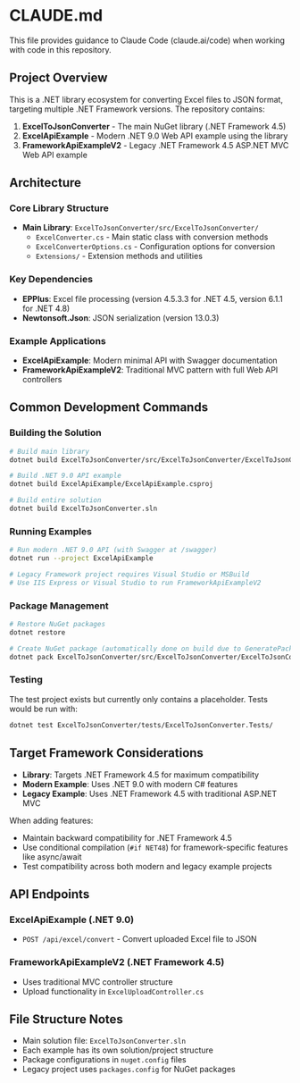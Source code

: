# CLAUDE.md

This file provides guidance to Claude Code (claude.ai/code) when working with code in this repository.

## Project Overview

This is a .NET library ecosystem for converting Excel files to JSON format, targeting multiple .NET Framework versions. The repository contains:

1. **ExcelToJsonConverter** - The main NuGet library (.NET Framework 4.5)
2. **ExcelApiExample** - Modern .NET 9.0 Web API example using the library
3. **FrameworkApiExampleV2** - Legacy .NET Framework 4.5 ASP.NET MVC Web API example

## Architecture

### Core Library Structure
- **Main Library**: `ExcelToJsonConverter/src/ExcelToJsonConverter/`
  - `ExcelConverter.cs` - Main static class with conversion methods
  - `ExcelConverterOptions.cs` - Configuration options for conversion
  - `Extensions/` - Extension methods and utilities

### Key Dependencies
- **EPPlus**: Excel file processing (version 4.5.3.3 for .NET 4.5, version 6.1.1 for .NET 4.8)
- **Newtonsoft.Json**: JSON serialization (version 13.0.3)

### Example Applications
- **ExcelApiExample**: Modern minimal API with Swagger documentation
- **FrameworkApiExampleV2**: Traditional MVC pattern with full Web API controllers

## Common Development Commands

### Building the Solution
```bash
# Build main library
dotnet build ExcelToJsonConverter/src/ExcelToJsonConverter/ExcelToJsonConverter.csproj

# Build .NET 9.0 API example
dotnet build ExcelApiExample/ExcelApiExample.csproj

# Build entire solution
dotnet build ExcelToJsonConverter.sln
```

### Running Examples
```bash
# Run modern .NET 9.0 API (with Swagger at /swagger)
dotnet run --project ExcelApiExample

# Legacy Framework project requires Visual Studio or MSBuild
# Use IIS Express or Visual Studio to run FrameworkApiExampleV2
```

### Package Management
```bash
# Restore NuGet packages
dotnet restore

# Create NuGet package (automatically done on build due to GeneratePackageOnBuild=true)
dotnet pack ExcelToJsonConverter/src/ExcelToJsonConverter/ExcelToJsonConverter.csproj
```

### Testing
The test project exists but currently only contains a placeholder. Tests would be run with:
```bash
dotnet test ExcelToJsonConverter/tests/ExcelToJsonConverter.Tests/
```

## Target Framework Considerations

- **Library**: Targets .NET Framework 4.5 for maximum compatibility
- **Modern Example**: Uses .NET 9.0 with modern C# features
- **Legacy Example**: Uses .NET Framework 4.5 with traditional ASP.NET MVC

When adding features:
- Maintain backward compatibility for .NET Framework 4.5
- Use conditional compilation (`#if NET48`) for framework-specific features like async/await
- Test compatibility across both modern and legacy example projects

## API Endpoints

### ExcelApiExample (.NET 9.0)
- `POST /api/excel/convert` - Convert uploaded Excel file to JSON

### FrameworkApiExampleV2 (.NET Framework 4.5)
- Uses traditional MVC controller structure
- Upload functionality in `ExcelUploadController.cs`

## File Structure Notes

- Main solution file: `ExcelToJsonConverter.sln`
- Each example has its own solution/project structure
- Package configurations in `nuget.config` files
- Legacy project uses `packages.config` for NuGet packages